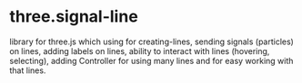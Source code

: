 # three.signal-line

library for three.js which using for creating-lines, sending signals (particles) on lines, adding labels on lines, ability to interact with lines (hovering, selecting), adding Controller for using many lines and for easy working with that lines.
